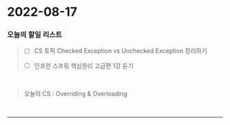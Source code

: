 2022-08-17
==========

### 오늘의 할일 리스트

> - [ ] CS 토픽 Checked Exception vs Unchecked Exception 정리하기
>
> - [ ] 인프런 스프링 핵심원리 고급편 1강 듣기
>

<br/>

> 오늘의 CS :  Overriding & Overloading
>
<br/>

------------ 